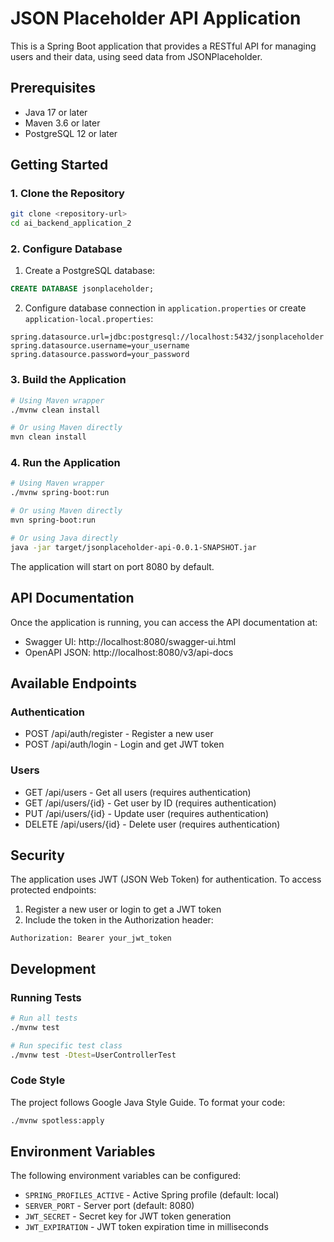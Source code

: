# JSON Placeholder API Application

This is a Spring Boot application that provides a RESTful API for managing users and their data, using seed data from JSONPlaceholder.

## Prerequisites

- Java 17 or later
- Maven 3.6 or later
- PostgreSQL 12 or later

## Getting Started

### 1. Clone the Repository

```bash
git clone <repository-url>
cd ai_backend_application_2
```

### 2. Configure Database

1. Create a PostgreSQL database:
```sql
CREATE DATABASE jsonplaceholder;
```

2. Configure database connection in `application.properties` or create `application-local.properties`:
```properties
spring.datasource.url=jdbc:postgresql://localhost:5432/jsonplaceholder
spring.datasource.username=your_username
spring.datasource.password=your_password
```

### 3. Build the Application

```bash
# Using Maven wrapper
./mvnw clean install

# Or using Maven directly
mvn clean install
```

### 4. Run the Application

```bash
# Using Maven wrapper
./mvnw spring-boot:run

# Or using Maven directly
mvn spring-boot:run

# Or using Java directly
java -jar target/jsonplaceholder-api-0.0.1-SNAPSHOT.jar
```

The application will start on port 8080 by default.

## API Documentation

Once the application is running, you can access the API documentation at:
- Swagger UI: http://localhost:8080/swagger-ui.html
- OpenAPI JSON: http://localhost:8080/v3/api-docs

## Available Endpoints

### Authentication
- POST /api/auth/register - Register a new user
- POST /api/auth/login - Login and get JWT token

### Users
- GET /api/users - Get all users (requires authentication)
- GET /api/users/{id} - Get user by ID (requires authentication)
- PUT /api/users/{id} - Update user (requires authentication)
- DELETE /api/users/{id} - Delete user (requires authentication)

## Security

The application uses JWT (JSON Web Token) for authentication. To access protected endpoints:

1. Register a new user or login to get a JWT token
2. Include the token in the Authorization header:
```
Authorization: Bearer your_jwt_token
```

## Development

### Running Tests

```bash
# Run all tests
./mvnw test

# Run specific test class
./mvnw test -Dtest=UserControllerTest
```

### Code Style

The project follows Google Java Style Guide. To format your code:

```bash
./mvnw spotless:apply
```

## Environment Variables

The following environment variables can be configured:

- `SPRING_PROFILES_ACTIVE` - Active Spring profile (default: local)
- `SERVER_PORT` - Server port (default: 8080)
- `JWT_SECRET` - Secret key for JWT token generation
- `JWT_EXPIRATION` - JWT token expiration time in milliseconds
